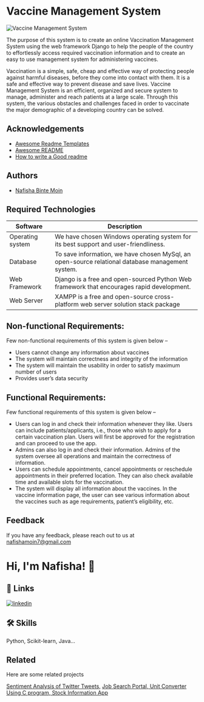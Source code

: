 
# Vaccine Management System

![Vaccine Management System](https://user-images.githubusercontent.com/51881741/212029298-3b7e5d30-bf13-48c9-b21f-336433e422e8.png)

The purpose of this system is to create an online Vaccination
 Management System using the web framework Django to help the 
 people of the country to effortlessly access required vaccination 
 information and to create an easy to use management system for 
 administering vaccines.

Vaccination is a simple, safe, cheap and effective way of protecting people against harmful 
diseases, before they come into contact with them. It is a safe and effective way to prevent 
disease and save lives. Vaccine Management System is an efficient, organized and secure system 
to manage, administer and reach patients at a large scale. Through this system, the various 
obstacles and challenges faced in order to vaccinate the major demographic of a developing 
country can be solved.


## Acknowledgements

 - [Awesome Readme Templates](https://awesomeopensource.com/project/elangosundar/awesome-README-templates)
 - [Awesome README](https://github.com/matiassingers/awesome-readme)
 - [How to write a Good readme](https://bulldogjob.com/news/449-how-to-write-a-good-readme-for-your-github-project)


## Authors

- [Nafisha Binte Moin](https://github.com/Nafisha-del)


## Required Technologies

| Software  | Description |
| ------------- | ------------- |
| Operating system  | We have chosen Windows operating system for its best support and user-friendliness.|
| Database  | To save information, we have chosen MySql, an open-source relational database management system.  |
| Web Framework  | Django is a free and open-sourced Python Web framework that encourages rapid development.  |
| Web Server  | XAMPP is a free and open-source cross-platform web server solution stack package  |

## Non-functional Requirements:

Few non-functional requirements of this system is given below –
* Users cannot change any information about vaccines 
* The system will maintain correctness and integrity of the information 
* The system will maintain the usability in order to satisfy maximum number of users
* Provides user’s data security

## Functional Requirements:

Few functional requirements of this system is given below –
* Users can log in and check their information whenever they like. Users can include patients/applicants, i.e., those who wish to apply for a certain vaccination plan. Users will first be approved for the registration and can proceed to use the app.
* Admins can also log in and check their information. Admins of the system oversee all operations and maintain the correctness of information.
* Users can schedule appointments, cancel appointments or reschedule appointments in their preferred location. They can also check available time and available slots for the vaccination. 
* The system will display all information about the vaccines. In the vaccine information page, the user can see various information about the vaccines such as age requirements, patient’s eligibility, etc.



## Feedback

If you have any feedback, please reach out to us at nafishamoin7@gmail.com


# Hi, I'm Nafisha! 👋


## 🔗 Links

[![linkedin](https://img.shields.io/badge/linkedin-0A66C2?style=for-the-badge&logo=linkedin&logoColor=white)](https://www.linkedin.com/in/nafisha-moin/)



## 🛠 Skills
Python, Scikit-learn, Java...


## Related

Here are some related projects

[Sentiment Analysis of Twitter Tweets,](https://github.com/Nafisha-del/Sentiment-Analysis-of-Twitter-Tweets-using-Machine-Learning-algorithms)
[Job Search Portal, ](https://github.com/Nafisha-del/Job-Search-Portal)
[Unit Converter Using C program, ](https://github.com/Nafisha-del/Unit-Converter-using-C-program)
[Stock Information App](https://github.com/moin-miley/Stock-Prediction-Project)
